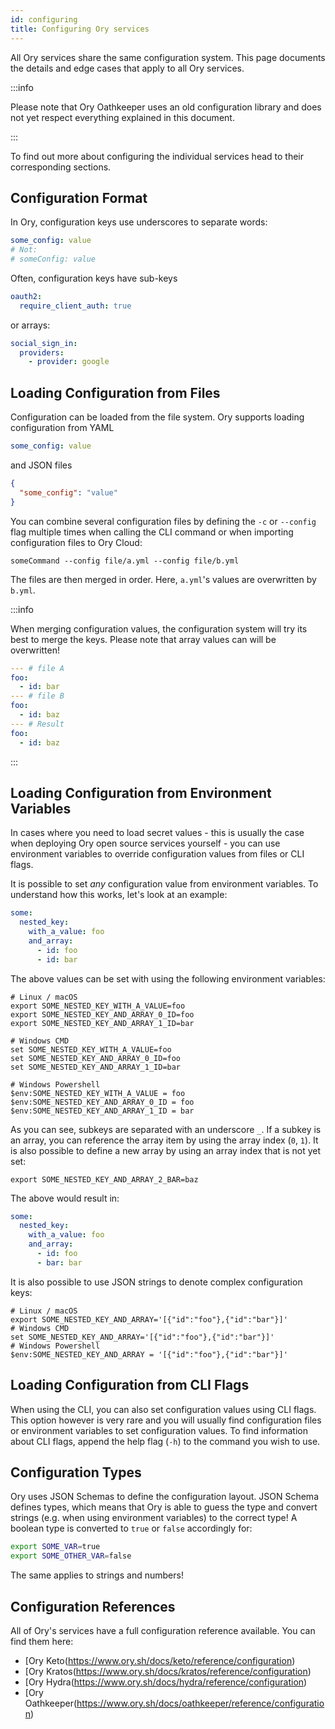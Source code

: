 ```yaml
---
id: configuring
title: Configuring Ory services
---
```


All Ory services share the same configuration system. This page documents the
details and edge cases that apply to all Ory services.

:::info

Please note that Ory Oathkeeper uses an old configuration library and does not
yet respect everything explained in this document.

:::

To find out more about configuring the individual services head to their
corresponding sections.

## Configuration Format

In Ory, configuration keys use underscores to separate words:

```yaml
some_config: value
# Not:
# someConfig: value
```

Often, configuration keys have sub-keys

```yaml
oauth2:
  require_client_auth: true
```

or arrays:

```yaml
social_sign_in:
  providers:
    - provider: google
```

## Loading Configuration from Files

Configuration can be loaded from the file system. Ory supports loading
configuration from YAML

```yaml
some_config: value
```

and JSON files

```json
{
  "some_config": "value"
}
```

You can combine several configuration files by defining the `-c` or `--config`
flag multiple times when calling the CLI command or when importing configuration
files to Ory Cloud:

```
someCommand --config file/a.yml --config file/b.yml
```

The files are then merged in order. Here, `a.yml`'s values are overwritten by
`b.yml`.

:::info

When merging configuration values, the configuration system will try its best to
merge the keys. Please note that array values can will be overwritten!

```yml
--- # file A
foo:
  - id: bar
--- # file B
foo:
  - id: baz
--- # Result
foo:
  - id: baz
```

:::

## Loading Configuration from Environment Variables

In cases where you need to load secret values - this is usually the case when
deploying Ory open source services yourself - you can use environment variables
to override configuration values from files or CLI flags.

It is possible to set _any_ configuration value from environment variables. To
understand how this works, let's look at an example:

```yaml
some:
  nested_key:
    with_a_value: foo
    and_array:
      - id: foo
      - id: bar
```

The above values can be set with using the following environment variables:

```shell
# Linux / macOS
export SOME_NESTED_KEY_WITH_A_VALUE=foo
export SOME_NESTED_KEY_AND_ARRAY_0_ID=foo
export SOME_NESTED_KEY_AND_ARRAY_1_ID=bar

# Windows CMD
set SOME_NESTED_KEY_WITH_A_VALUE=foo
set SOME_NESTED_KEY_AND_ARRAY_0_ID=foo
set SOME_NESTED_KEY_AND_ARRAY_1_ID=bar

# Windows Powershell
$env:SOME_NESTED_KEY_WITH_A_VALUE = foo
$env:SOME_NESTED_KEY_AND_ARRAY_0_ID = foo
$env:SOME_NESTED_KEY_AND_ARRAY_1_ID = bar
```

As you can see, subkeys are separated with an underscore `_`. If a subkey is an
array, you can reference the array item by using the array index (`0`, `1`). It
is also possible to define a new array by using an array index that is not yet
set:

```shell
export SOME_NESTED_KEY_AND_ARRAY_2_BAR=baz
```

The above would result in:

```yaml
some:
  nested_key:
    with_a_value: foo
    and_array:
      - id: foo
      - bar: bar
```

It is also possible to use JSON strings to denote complex configuration keys:

```shell
# Linux / macOS
export SOME_NESTED_KEY_AND_ARRAY='[{"id":"foo"},{"id":"bar"}]'
# Windows CMD
set SOME_NESTED_KEY_AND_ARRAY='[{"id":"foo"},{"id":"bar"}]'
# Windows Powershell
$env:SOME_NESTED_KEY_AND_ARRAY = '[{"id":"foo"},{"id":"bar"}]'
```

## Loading Configuration from CLI Flags

When using the CLI, you can also set configuration values using CLI flags. This
option however is very rare and you will usually find configuration files or
environment variables to set configuration values. To find information about CLI
flags, append the help flag (`-h`) to the command you wish to use.

## Configuration Types

Ory uses JSON Schemas to define the configuration layout. JSON Schema defines
types, which means that Ory is able to guess the type and convert strings (e.g.
when using environment variables) to the correct type! A boolean type is
converted to `true` or `false` accordingly for:

```bash
export SOME_VAR=true
export SOME_OTHER_VAR=false
```

The same applies to strings and numbers!

## Configuration References

All of Ory's services have a full configuration reference available. You can
find them here:

- [Ory Keto(https://www.ory.sh/docs/keto/reference/configuration)
- [Ory Kratos(https://www.ory.sh/docs/kratos/reference/configuration)
- [Ory Hydra(https://www.ory.sh/docs/hydra/reference/configuration)
- [Ory Oathkeeper(https://www.ory.sh/docs/oathkeeper/reference/configuration)
